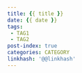 ```yaml
---
title: {{ title }}
date: {{ date }}
tags: 
 - TAG1
 - TAG2
post-index: true
categories: CATEGORY
linkhash: '@@linkhash'
---
```

